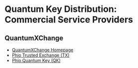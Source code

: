 # Quantum Key Distribution: Commercial Service Providers

## QuantumXChange

* [QuantumXChange Homepage](https://quantumxc.com/)
* [Phio Trusted Exchange (TX)](https://quantumxc.com/phio-tx/)
* [Phio Quantum Key (QK)](https://quantumxc.com/phio-tx/)